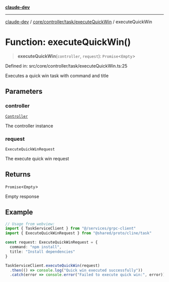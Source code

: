 [**claude-dev**](../../../../../README.md)

***

[claude-dev](../../../../../README.md) / [core/controller/task/executeQuickWin](../README.md) / executeQuickWin

# Function: executeQuickWin()

> **executeQuickWin**(`controller`, `request`): `Promise`\<`Empty`\>

Defined in: src/core/controller/task/executeQuickWin.ts:25

Executes a quick win task with command and title

## Parameters

### controller

[`Controller`](../../../classes/Controller.md)

The controller instance

### request

`ExecuteQuickWinRequest`

The execute quick win request

## Returns

`Promise`\<`Empty`\>

Empty response

## Example

```ts
// Usage from webview:
import { TaskServiceClient } from "@/services/grpc-client"
import { ExecuteQuickWinRequest } from "@shared/proto/cline/task"

const request: ExecuteQuickWinRequest = {
  command: "npm install",
  title: "Install dependencies"
}

TaskServiceClient.executeQuickWin(request)
  .then(() => console.log("Quick win executed successfully"))
  .catch(error => console.error("Failed to execute quick win:", error))
```
